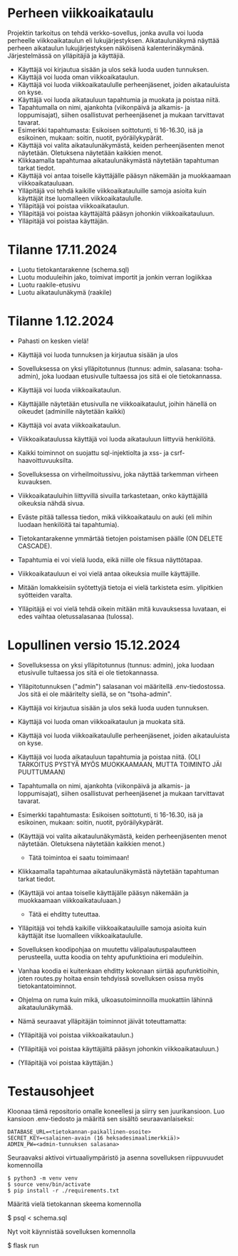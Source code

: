 # Perheen viikkoaikataulu

Projektin tarkoitus on tehdä verkko-sovellus, jonka avulla voi luoda perheelle viikkoaikataulun eli lukujärjestyksen.
Aikataulunäkymä näyttää perheen aikataulun lukujärjestyksen näköisenä kalenterinäkymänä. Järjestelmässä on ylläpitäjiä
ja käyttäjiä.

- Käyttäjä voi kirjautua sisään ja ulos sekä luoda uuden tunnuksen.
- Käyttäjä voi luoda oman viikkoaikataulun.
- Käyttäjä voi luoda viikkoaikataululle perheenjäsenet, joiden aikatauluista on kyse.
- Käyttäjä voi luoda aikatauluun tapahtumia ja muokata ja poistaa niitä.
- Tapahtumalla on nimi, ajankohta (viikonpäivä ja alkamis- ja loppumisajat), siihen osallistuvat perheenjäsenet ja mukaan tarvittavat tavarat.
- Esimerkki tapahtumasta: Esikoisen soittotunti, ti 16-16.30, isä ja esikoinen, mukaan: soitin, nuotit, pyöräilykypärät.
- Käyttäjä voi valita aikataulunäkymästä, keiden perheenjäsenten menot näytetään. Oletuksena näytetään kaikkien menot.
- Klikkaamalla tapahtumaa aikataulunäkymästä näytetään tapahtuman tarkat tiedot.
- Käyttäjä voi antaa toiselle käyttäjälle pääsyn näkemään ja muokkaamaan viikkoaikatauluaan.
- Ylläpitäjä voi tehdä kaikille viikkoaikatauluille samoja asioita kuin käyttäjät itse luomalleen viikkoaikataululle.
- Ylläpitäjä voi poistaa viikkoaikataulun.
- Ylläpitäjä voi poistaa käyttäjältä pääsyn johonkin viikkoaikatauluun.
- Ylläpitäjä voi poistaa käyttäjän.

# Tilanne 17.11.2024

- Luotu tietokantarakenne (schema.sql)
- Luotu moduuleihin jako, toimivat importit ja jonkin verran logiikkaa
- Luotu raakile-etusivu
- Luotu aikataulunäkymä (raakile)

# Tilanne 1.12.2024

- Pahasti on kesken vielä!
- Käyttäjä voi luoda tunnuksen ja kirjautua sisään ja ulos
- Sovelluksessa on yksi ylläpitotunnus (tunnus: admin, salasana: tsoha-admin), joka luodaan etusivulle tultaessa jos sitä ei ole tietokannassa.
- Käyttäjä voi luoda viikkoaikataulun.
- Käyttäjälle näytetään etusivulla ne viikkoaikataulut, joihin hänellä on oikeudet (adminille näytetään kaikki)
- Käyttäjä voi avata viikkoaikataulun.
- Viikkoaikataulussa käyttäjä voi luoda aikatauluun liittyviä henkilöitä.
- Kaikki toiminnot on suojattu sql-injektiolta ja xss- ja csrf-haavoittuvuuksilta.
- Sovelluksessa on virheilmoitussivu, joka näyttää tarkemman virheen kuvauksen.
- Viikkoaikatauluihin liittyvillä sivuilla tarkastetaan, onko käyttäjällä oikeuksia nähdä sivua.
- Eväste pitää tallessa tiedon, mikä viikkoaikataulu on auki (eli mihin luodaan henkilöitä tai tapahtumia).
- Tietokantarakenne ymmärtää tietojen poistamisen päälle (ON DELETE CASCADE).

- Tapahtumia ei voi vielä luoda, eikä niille ole fiksua näyttötapaa.
- Viikkoaikatauluun ei voi vielä antaa oikeuksia muille käyttäjille.
- Mitään lomakkeisiin syötettyjä tietoja ei vielä tarkisteta esim. ylipitkien syötteiden varalta.
- Ylläpitäjä ei voi vielä tehdä oikein mitään mitä kuvauksessa luvataan, ei edes vaihtaa oletussalasanaa (tulossa).

# Lopullinen versio 15.12.2024

- Sovelluksessa on yksi ylläpitotunnus (tunnus: admin), joka luodaan etusivulle tultaessa jos sitä ei ole tietokannassa. 
- Ylläpitotunnuksen ("admin") salasanan voi määritellä .env-tiedostossa. Jos sitä ei ole määritelty siellä, se on "tsoha-admin".
- Käyttäjä voi kirjautua sisään ja ulos sekä luoda uuden tunnuksen.
- Käyttäjä voi luoda oman viikkoaikataulun ja muokata sitä.
- Käyttäjä voi luoda viikkoaikataululle perheenjäsenet, joiden aikatauluista on kyse.
- Käyttäjä voi luoda aikatauluun tapahtumia ja poistaa niitä. (OLI TARKOITUS PYSTYÄ MYÖS MUOKKAAMAAN, MUTTA TOIMINTO JÄI PUUTTUMAAN)
- Tapahtumalla on nimi, ajankohta (viikonpäivä ja alkamis- ja loppumisajat), siihen osallistuvat perheenjäsenet ja mukaan tarvittavat tavarat.
- Esimerkki tapahtumasta: Esikoisen soittotunti, ti 16-16.30, isä ja esikoinen, mukaan: soitin, nuotit, pyöräilykypärät.
- (Käyttäjä voi valita aikataulunäkymästä, keiden perheenjäsenten menot näytetään. Oletuksena näytetään kaikkien menot.) 
    - Tätä toimintoa ei saatu toimimaan!
- Klikkaamalla tapahtumaa aikataulunäkymästä näytetään tapahtuman tarkat tiedot.
- (Käyttäjä voi antaa toiselle käyttäjälle pääsyn näkemään ja muokkaamaan viikkoaikatauluaan.)
    - Tätä ei ehditty tuteuttaa.
- Ylläpitäjä voi tehdä kaikille viikkoaikatauluille samoja asioita kuin käyttäjät itse luomalleen viikkoaikataululle.
- Sovelluksen koodipohjaa on muutettu välipalautuspalautteen perusteella, uutta koodia on tehty apufunktioina eri moduleihin.
- Vanhaa koodia ei kuitenkaan ehditty kokonaan siirtää apufunktioihin, joten routes.py hoitaa ensin tehdyissä sovelluksen osissa myös tietokantatoiminnot.
- Ohjelma on ruma kuin mikä, ulkoasutoiminnoilla muokattiin lähinnä aikataulunäkymää.

- Nämä seuraavat ylläpitäjän toiminnot jäivät toteuttamatta:
- (Ylläpitäjä voi poistaa viikkoaikataulun.)
- (Ylläpitäjä voi poistaa käyttäjältä pääsyn johonkin viikkoaikatauluun.)
- (Ylläpitäjä voi poistaa käyttäjän.)



# Testausohjeet 

Kloonaa tämä repositorio omalle koneellesi ja siirry sen juurikansioon. Luo kansioon .env-tiedosto ja määritä sen sisältö seuraavanlaiseksi:

```
DATABASE_URL=<tietokannan-paikallinen-osoite>
SECRET_KEY=<salainen-avain (16 heksadesimaalimerkkiä)>
ADMIN_PW=<admin-tunnuksen salasana>
```

Seuraavaksi aktivoi virtuaaliympäristö ja asenna sovelluksen riippuvuudet komennoilla

```
$ python3 -m venv venv
$ source venv/bin/activate
$ pip install -r ./requirements.txt
```

Määritä vielä tietokannan skeema komennolla

$ psql < schema.sql

Nyt voit käynnistää sovelluksen komennolla

$ flask run
